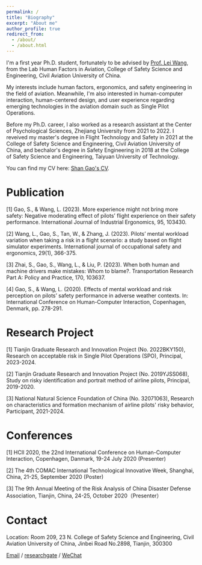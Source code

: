 ```yaml
---
permalink: /
title: "Biography"
excerpt: "About me"
author_profile: true
redirect_from: 
  - /about/
  - /about.html
---
```


I'm a first year Ph.D. student, fortunately to be advised by [Prof. Lei Wang](https://www.cauc.edu.cn/yjsy/info/1139/1441.htm/), from the Lab Human Factors in Aviation, College of Safety Science and Engineering, Civil Aviation University of China. 

My interests include human factors, ergonomics, and safety engineering in the field of aviation. Meanwhile, I'm also interested in human-computer interaction, human-centered design, and user experience regarding emerging technologies in the aviation domain such as Single Pilot Operations.

Before my Ph.D. career, I also worked as a research assistant at the Center of Psychological Sciences, Zhejiang University from 2021 to 2022. I reveived my master's degree in Flight Technology and Safety in 2021 at the College of Safety Science and Engineering, Civil Aviation University of China, and bechalor's degree in Safety Engineering in 2018 at the College of Safety Science and Engineering, Taiyuan University of Technology.

You can find my CV here: [Shan Gao's CV](../assets/CV.pdf).

Publication
======
[1] Gao, S., & Wang, L. (2023). More experience might not bring more safety: Negative moderating effect of pilots’ flight experience on their safety performance. International Journal of Industrial Ergonomics, 95, 103430.

[2] Wang, L., Gao, S., Tan, W., & Zhang, J. (2023). Pilots’ mental workload variation when taking a risk in a flight scenario: a study based on flight simulator experiments. International journal of occupational safety and ergonomics, 29(1), 366-375.

[3] Zhai, S., Gao, S., Wang, L., & Liu, P. (2023). When both human and machine drivers make mistakes: Whom to blame?. Transportation Research Part A: Policy and Practice, 170, 103637.

[4] Gao, S., & Wang, L. (2020). Effects of mental workload and risk perception on pilots’ safety performance in adverse weather contexts. In: International Conference on Human-Computer Interaction, Copenhagen, Denmark, pp. 278-291.

Research Project
======
[1] Tianjin Graduate Research and Innovation Project (No. 2022BKY150), Research on acceptable risk in Single Pilot Operations (SPO), Principal, 2023-2024.

[2] Tianjin Graduate Research and Innovation Project (No. 2019YJSS068), Study on risky identification and portrait method of airline pilots, Principal, 2019-2020.

[3] National Natural Science Foundation of China (No. 32071063), Research on characteristics and formation mechanism of airline pilots' risky behavior, Participant, 2021-2024.

Conferences
======
[1] HCII 2020, the 22nd International Conference on Human-Computer Interaction, Copenhagen, Danmark, 19-24 July 2020 (Presenter)

[2] The 4th COMAC International Technological Innovative Week, Shanghai, China, 21-25, September 2020 (Poster)

[3] The 9th Annual Meeting of the Risk Analysis of China Disaster Defense Association, Tianjin, China, 24-25, October 2020（Presenter）

Contact
======
Location: Room 209, 23 N. College of Safety Science and Engineering, Civil Aviation University of China, Jinbei Road No.2898, Tianjin, 300300

[Email](shangao2022@foxmail.com) / [researchgate](https://www.researchgate.net/profile/Shan-Gao-66?ev=hdr_xprf) / [WeChat](../image/wechat.jpg)

